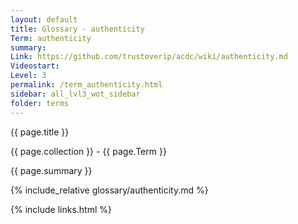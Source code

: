 ```yaml
---
layout: default
title: Glossary - authenticity
Term: authenticity
summary: 
Link: https://github.com/trustoverip/acdc/wiki/authenticity.md
Videostart: 
Level: 3
permalink: /term_authenticity.html
sidebar: all_lvl3_wot_sidebar
folder: terms
---
```


{{ page.title }}

{{ page.collection }} - {{ page.Term }}

   {{ page.summary }}

{% include_relative glossary/authenticity.md %}

 {% include links.html %} 

